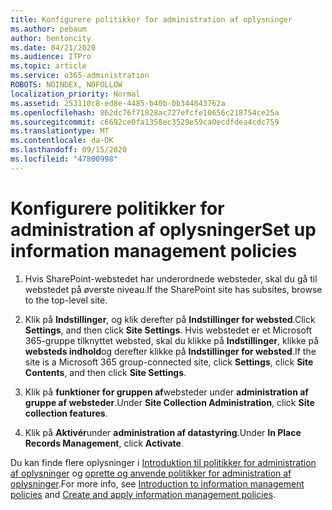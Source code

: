 ```yaml
---
title: Konfigurere politikker for administration af oplysninger
ms.author: pebaum
author: bentoncity
ms.date: 04/21/2020
ms.audience: ITPro
ms.topic: article
ms.service: o365-administration
ROBOTS: NOINDEX, NOFOLLOW
localization_priority: Normal
ms.assetid: 253110c8-ed8e-4485-b40b-0b344843762a
ms.openlocfilehash: 862dc76f71828ac727efcfe10656c218754ce25a
ms.sourcegitcommit: c6692ce0fa1358ec3529e59ca0ecdfdea4cdc759
ms.translationtype: MT
ms.contentlocale: da-DK
ms.lasthandoff: 09/15/2020
ms.locfileid: "47800998"
---
```

# <a name="set-up-information-management-policies"></a><span data-ttu-id="5b7f2-102">Konfigurere politikker for administration af oplysninger</span><span class="sxs-lookup"><span data-stu-id="5b7f2-102">Set up information management policies</span></span>

1. <span data-ttu-id="5b7f2-103">Hvis SharePoint-webstedet har underordnede websteder, skal du gå til webstedet på øverste niveau.</span><span class="sxs-lookup"><span data-stu-id="5b7f2-103">If the SharePoint site has subsites, browse to the top-level site.</span></span>
    
2. <span data-ttu-id="5b7f2-104">Klik på **Indstillinger**, og klik derefter på **Indstillinger for websted**.</span><span class="sxs-lookup"><span data-stu-id="5b7f2-104">Click **Settings**, and then click **Site Settings**.</span></span> <span data-ttu-id="5b7f2-105">Hvis webstedet er et Microsoft 365-gruppe tilknyttet websted, skal du klikke på **Indstillinger**, klikke på **websteds indhold**og derefter klikke på **Indstillinger for websted**.</span><span class="sxs-lookup"><span data-stu-id="5b7f2-105">If the site is a Microsoft 365 group-connected site, click **Settings**, click **Site Contents**, and then click **Site Settings**.</span></span>
    
3. <span data-ttu-id="5b7f2-106">Klik på **funktioner for gruppen af**websteder under **administration af gruppe af websteder**.</span><span class="sxs-lookup"><span data-stu-id="5b7f2-106">Under **Site Collection Administration**, click **Site collection features**.</span></span>
    
4. <span data-ttu-id="5b7f2-107">Klik på **Aktivér**under **administration af datastyring**.</span><span class="sxs-lookup"><span data-stu-id="5b7f2-107">Under **In Place Records Management**, click **Activate**.</span></span>
    
<span data-ttu-id="5b7f2-108">Du kan finde flere oplysninger i [Introduktion til politikker for administration af oplysninger](https://go.microsoft.com/fwlink/?linkid=404239) og [oprette og anvende politikker for administration af oplysninger](https://go.microsoft.com/fwlink/?linkid=2003916).</span><span class="sxs-lookup"><span data-stu-id="5b7f2-108">For more info, see [Introduction to information management policies](https://go.microsoft.com/fwlink/?linkid=404239) and [Create and apply information management policies](https://go.microsoft.com/fwlink/?linkid=2003916).</span></span>
  

